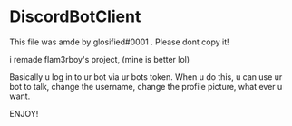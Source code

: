 # DiscordBotClient

This file was amde by glosified#0001 . 
Please dont copy it!

i remade flam3rboy's project, (mine is better lol)

Basically u log in to ur bot via ur bots token.
When u do this, u can use ur bot to talk, change the username, change the profile picture, what ever u want.

ENJOY!

